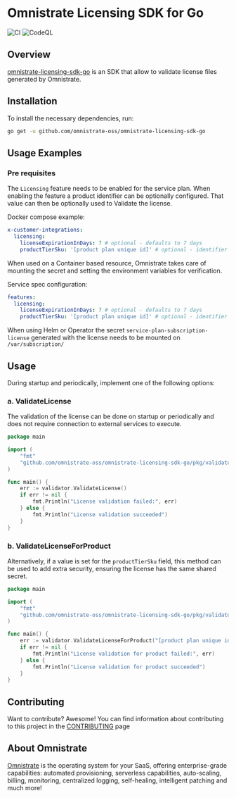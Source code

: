 # Omnistrate Licensing SDK for Go

![CI](https://github.com/omnistrate-oss/omnistrate-licensing-sdk-go/actions/workflows/build.yml/badge.svg) 
![CodeQL](https://github.com/omnistrate-oss/omnistrate-licensing-sdk-go/actions/workflows/codeql.yml/badge.svg)

## Overview

[omnistrate-licensing-sdk-go](https://github.com/omnistrate-oss/omnistrate-licensing-sdk-go) is an SDK that allow to validate license files generated by Omnistrate. 

## Installation

To install the necessary dependencies, run:
```sh
go get -u github.com/omnistrate-oss/omnistrate-licensing-sdk-go
```

## Usage Examples

### Pre requisites

The `Licensing` feature needs to be enabled for the service plan. When enabling the feature a product identifier can be optionally configured. That value can then be optionally used to Validate the license. 

Docker compose example: 
```yaml
x-customer-integrations:
  licensing: 
    licenseExpirationInDays: 7 # optional - defaults to 7 days
    productTierSku: '[product plan unique id]' # optional - identifier (shared secret) that can be used to add extra security on validation
```

When used on a Container based resource, Omnistrate takes care of mounting the secret and setting the environment variables for verification. 

Service spec configuration:
```yaml
features:
  licensing:
    licenseExpirationInDays: 7 # optional - defaults to 7 days
    productTierSku: '[product plan unique id]' # optional - identifier (shared secret) that can be used to add extra security on validation

```

When using Helm or Operator the secret `service-plan-subscription-license` generated with the license needs to be mounted on `/var/subscription/`

## Usage

During startup and periodically, implement one of the following options:
	
### a. ValidateLicense

The validation of the license can be done on startup or periodically and does not require connection to external services to execute. 

```go
package main

import (
	"fmt"
	"github.com/omnistrate-oss/omnistrate-licensing-sdk-go/pkg/validator"
)

func main() {
	err := validator.ValidateLicense()
	if err != nil {
		fmt.Println("License validation failed:", err)
	} else {
		fmt.Println("License validation succeeded")
	}
}
```

### b. ValidateLicenseForProduct

Alternatively, if a value is set for the `productTierSku` field, this method can be used to add extra security, ensuring the license has the same shared secret. 

```go
package main

import (
	"fmt"
	"github.com/omnistrate-oss/omnistrate-licensing-sdk-go/pkg/validator"
)

func main() {
	err := validator.ValidateLicenseForProduct("[product plan unique id]")
	if err != nil {
		fmt.Println("License validation for product failed:", err)
	} else {
		fmt.Println("License validation for product succeeded")
	}
}
```

## Contributing

Want to contribute? Awesome! You can find information about contributing to this
project in the [CONTRIBUTING](/CONTRIBUTING.md) page

## About Omnistrate

[Omnistrate](https://omnistrate.com/) is the operating system for your SaaS,
offering enterprise-grade capabilities: automated provisioning, serverless
capabilities, auto-scaling, billing, monitoring, centralized logging,
self-healing, intelligent patching and much more!
